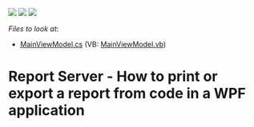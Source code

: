 <!-- default badges list -->
![](https://img.shields.io/endpoint?url=https://codecentral.devexpress.com/api/v1/VersionRange/128597115/21.1.5%2B)
[![](https://img.shields.io/badge/Open_in_DevExpress_Support_Center-FF7200?style=flat-square&logo=DevExpress&logoColor=white)](https://supportcenter.devexpress.com/ticket/details/T317367)
[![](https://img.shields.io/badge/📖_How_to_use_DevExpress_Examples-e9f6fc?style=flat-square)](https://docs.devexpress.com/GeneralInformation/403183)
<!-- default badges end -->
<!-- default file list -->
*Files to look at*:

* [MainViewModel.cs](./CS/ReportServerWPF/ViewModel/MainViewModel.cs) (VB: [MainViewModel.vb](./VB/ReportServerWPF/ViewModel/MainViewModel.vb))
<!-- default file list end -->
# Report Server - How to print or export a report from code in a WPF application

<br/>


